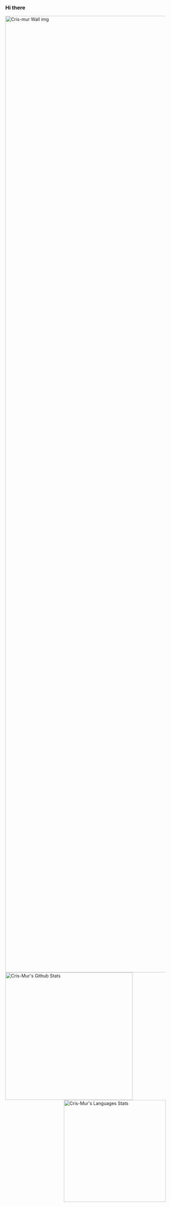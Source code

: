 ### Hi there 
<img width='3000' alt="Cris-mur Wall img" src="./Cris-Mur/Cris-Mur/bio_img.png" src="https://github.com/Cris-Mur/Cris-Mur/blob/master/bio_img.png" class="responsive"/>


<img width="400"  img align="left" alt="Cris-Mur's Github Stats" src="https://github-readme-stats.vercel.app/api?username=cris-mur&show_icons=true&theme=dark" class="responsive" />
<img width="320" img align="right" alt="Cris-Mur's Languages Stats" src="https://github-readme-stats.vercel.app/api/top-langs/?username=cris-mur&layout=compact&theme=dark" class="responsive"/>
